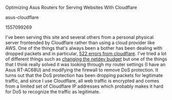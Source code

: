 Optimizing Asus Routers for Serving Websites With Cloudflare

asus-cloudflare

1557099269

I've been serving this site and several others from a personal physical server
frontended by Cloudflare rather than using a cloud provider like AWS.
One of the things that's always been a bother has been dealing with dropped
packets and in particular, [522 errors from cloudflare](https://support.cloudflare.com/hc/en-us/articles/200171906-Error-522-Connection-timed-out).
I've tried a lot of different things such as [changing the netdev budget](https://blog.cloudflare.com/the-story-of-one-latency-spike/)
but one of the things that I think really solved it was looking through my
router settings (I have an Asus RT-AC68U) and modifying the firewall to remove
DoS protection.  It turns out that the DoS protection has been dropping packets
for legitimate traffic, and since I use Cloudflare, all web traffic is encrypted
and comes from a limited set of Cloudflare IP addresses which probably makes it
hard for DoS to recognize the traffic as legitimate.
